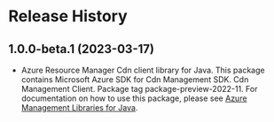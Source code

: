 # Release History

## 1.0.0-beta.1 (2023-03-17)

- Azure Resource Manager Cdn client library for Java. This package contains Microsoft Azure SDK for Cdn Management SDK. Cdn Management Client. Package tag package-preview-2022-11. For documentation on how to use this package, please see [Azure Management Libraries for Java](https://aka.ms/azsdk/java/mgmt).
